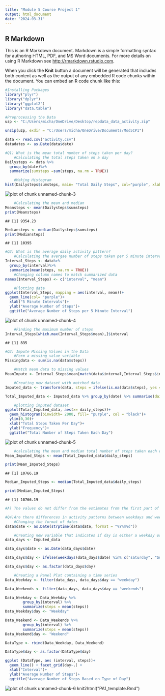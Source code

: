 ```yaml
---
title: "Module 5 Course Project 1"
output: html_document
date: "2024-03-31"
---
```




## R Markdown

This is an R Markdown document. Markdown is a simple formatting syntax for authoring HTML, PDF, and MS Word documents. For more details on using R Markdown see <http://rmarkdown.rstudio.com>.

When you click the **Knit** button a document will be generated that includes both content as well as the output of any embedded R code chunks within the document. You can embed an R code chunk like this:


```r
#Installing Packages
library("plyr")
library("dplyr")
library("ggplot2")
library("data.table")
```


```r
#Preprocessing the Data
uzp <- "C:/Users/micha/OneDrive/Desktop/repdata_data_activity.zip"  

unzip(uzp, exdir = "C:/Users/micha/OneDrive/Documents/Mod5CP1") 

data <- read.csv("activity.csv")
datadates <- as.Date(data$date)
```


```r
#Q1) What is the mean total number of steps taken per day?
    #Calculating the total steps taken on a day
Dailysteps <- data %>%
  group_by(date)%>%
  summarize(sumsteps =sum(steps, na.rm = TRUE))

    #Making Histogram
hist(Dailysteps$sumsteps, main= "Total Daily Steps", col="purple", xlab= "Steps", ylim = c(0,30))
```

![plot of chunk unnamed-chunk-3](figure/unnamed-chunk-3-1.png)

```r
    #Calculating the mean and median
Meansteps <- mean(Dailysteps$sumsteps)
print(Meansteps)
```

```
## [1] 9354.23
```

```r
Mediansteps <- median(Dailysteps$sumsteps)
print(Mediansteps)
```

```
## [1] 10395
```


```r
#Q2) What is the average daily activity pattern?
    #Calculating the avergae number of steps taken per 5 minute interval
Interval_Steps <- data%>%
  group_by(interval)%>%
  summarize(mean(steps, na.rm = TRUE))
    #Changing column names to match summarized data
names(Interval_Steps) <- c("interval", "mean")

    #Plotting data
ggplot(Interval_Steps, mapping = aes(interval, mean))+
  geom_line(col= "purple")+
  xlab("5 Minute Intervals")+
  ylab("Average Number of Steps")+
  ggtitle("Average Number of Steps per 5 Minute Interval")
```

![plot of chunk unnamed-chunk-4](figure/unnamed-chunk-4-1.png)

```r
    #Finding the maximum number of steps
Interval_Steps[which.max(Interval_Steps$mean),]$interval
```

```
## [1] 835
```


```r
#Q3) Impute Missing Values in the Data 
    #Form a missing value variable
Missingdata <- sum(is.na(data$steps))

    #Match mean data to missing values
MeanImpute <- Interval_Steps$mean[match(data$interval,Interval_Steps$interval)]

    #Creating new dataset with matched data
Imputed_data <- transform(data, steps = ifelse(is.na(data$steps), yes = MeanImpute, no = data$steps))

Total_Imputed_data <- Imputed_data %>% group_by(date) %>% summarise(daily_steps = sum(steps))

    #plotting imputed dataset
ggplot(Total_Imputed_data, aes(x= daily_steps))+
  geom_histogram(binwidth= 2000, fill= "purple", col = "black")+
  ylim(0,30)+
  xlab("Total Steps Taken Per Day")+
  ylab("Frequency")+
  ggtitle("Total Number of Steps Taken Each Day")
```

![plot of chunk unnamed-chunk-5](figure/unnamed-chunk-5-1.png)

```r
    #calculating the mean and median total number of steps taken each day
Mean_Imputed_Steps <- mean(Total_Imputed_data$daily_steps)

print(Mean_Imputed_Steps)
```

```
## [1] 10766.19
```

```r
Median_Imputed_Steps <- median(Total_Imputed_data$daily_steps)

print(Median_Imputed_Steps)
```

```
## [1] 10766.19
```

```r
#A) The values do not differ from the estimates from the first part of the assignment. The impact that imputing the missing data had on the estimates of the total daily number of steps is that it made them equal due to the averaging function.
```


```r
#Q4)Are there differences in activity patterns between weekdays and weekends?
    #Changing the format of dates
data$date <- as.Date(strptime(data$date, format = "%Y%m%d"))

    #Creating new variable that indicates if day is either a weekday or weekend
data_days <- Imputed_data

data_days$date <- as.Date(data_days$date)

data_days$day <- ifelse(weekdays(data_days$date) %in% c("saturday", "Sunday"), "weekends", "weekday")

data_days$day <- as.factor(data_days$day)

    #Creating a Panel Plot containing a time series
Data_Weekday <- filter(data_days, data_days$day == "weekday")

Data_Weekends <- filter(data_days, data_days$day == "weekends")

Data_Weekday <- Data_Weekday %>%
        group_by(interval) %>%
        summarize(steps = mean(steps))
Data_Weekday$day <- "Weekday"

Data_Weekend <- Data_Weekends %>%
        group_by(interval) %>%
        summarize(steps = mean(steps))
Data_Weekend$day <- "Weekend"

DataType <- rbind(Data_Weekday, Data_Weekend)

DataType$day <- as.factor(DataType$day)

ggplot (DataType, aes (interval, steps))+
  geom_line() + facet_grid(day~.) +
  xlab("Interval")+
  ylab("Average Number of Steps")+
  ggtitle("Average Number of Steps Based on Type of Day")
```

![plot of chunk unnamed-chunk-6](figure/unnamed-chunk-6-1.png)
knit2html("PA1_template.Rmd")


